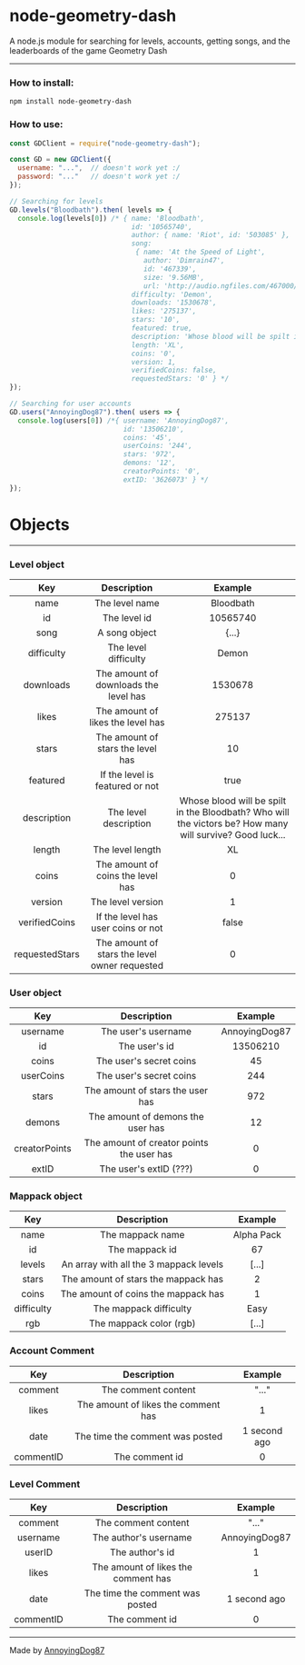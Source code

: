 # node-geometry-dash

A node.js module for searching for levels, accounts, getting songs, and the leaderboards of the game Geometry Dash

---

### How to install:

```
npm install node-geometry-dash
```


### How to use:

```js
const GDClient = require("node-geometry-dash");

const GD = new GDClient({
  username: "...",  // doesn't work yet :/
  password: "..."   // doesn't work yet :/
});

// Searching for levels
GD.levels("Bloodbath").then( levels => {
  console.log(levels[0]) /* { name: 'Bloodbath',
                              id: '10565740',
                              author: { name: 'Riot', id: '503085' },
                              song:
                               { name: 'At the Speed of Light',
                                 author: 'Dimrain47',
                                 id: '467339',
                                 size: '9.56MB',
                                 url: 'http://audio.ngfiles.com/467000/467339_At_the_Speed_of_Light_FINA.mp3' },
                              difficulty: 'Demon',
                              downloads: '1530678',
                              likes: '275137',
                              stars: '10',
                              featured: true,
                              description: 'Whose blood will be spilt in the Bloodbath? Who will the victors be? How many will survive? Good luck...',
                              length: 'XL',
                              coins: '0',
                              version: 1,
                              verifiedCoins: false,
                              requestedStars: '0' } */
});

// Searching for user accounts
GD.users("AnnoyingDog87").then( users => {
  console.log(users[0]) /*{ username: 'AnnoyingDog87',
                            id: '13506210',
                            coins: '45',
                            userCoins: '244',
                            stars: '972',
                            demons: '12',
                            creatorPoints: '0',
                            extID: '3626073' } */
});
```


# Objects

---

### Level object


| Key | Description | Example |
| :---: | :---: | :---: |
| name | The level name | Bloodbath |
| id | The level id | 10565740 |
| song | A song object | {...} |
| difficulty | The level difficulty | Demon |
| downloads | The amount of downloads the level has | 1530678 |
| likes | The amount of likes the level has | 275137 |
| stars | The amount of stars the level has | 10 |
| featured | If the level is featured or not | true |
| description | The level description | Whose blood will be spilt in the Bloodbath? Who will the victors be? How many will survive? Good luck... |
| length | The level length | XL |
| coins | The amount of coins the level has | 0 |
| version | The level version | 1 |
| verifiedCoins | If the level has user coins or not | false |
| requestedStars | The amount of stars the level owner requested | 0 |


### User object


| Key | Description | Example |
| :---: | :---: | :---: |
| username | The user's username | AnnoyingDog87 |
| id | The user's id | 13506210 |
| coins | The user's secret coins | 45 |
| userCoins | The user's secret coins | 244 |
| stars | The amount of stars the user has | 972 |
| demons | The amount of demons the user has | 12 |
| creatorPoints | The amount of creator points the user has | 0 |
| extID | The user's extID (???) | 0 |


### Mappack object


| Key | Description | Example |
| :---: | :---: | :---: |
| name | The mappack name | Alpha Pack |
| id | The mappack id | 67 |
| levels | An array with all the 3 mappack levels | [...] |
| stars | The amount of stars the mappack has | 2 |
| coins | The amount of coins the mappack has | 1 |
| difficulty | The mappack difficulty | Easy |
| rgb | The mappack color (rgb) | [...] |


### Account Comment


| Key | Description | Example |
| :---: | :---: | :---: |
| comment | The comment content | "..." |
| likes | The amount of likes the comment has | 1 |
| date | The time the comment was posted | 1 second ago |
| commentID | The comment id | 0 |


### Level Comment


| Key | Description | Example |
| :---: | :---: | :---: |
| comment | The comment content | "..." |
| username | The author's username | AnnoyingDog87 |
| userID | The author's id | 1 |
| likes | The amount of likes the comment has | 1 |
| date | The time the comment was posted | 1 second ago |
| commentID | The comment id | 0 |



---

Made by [AnnoyingDog87](https://github.com/annoyingdog87/)